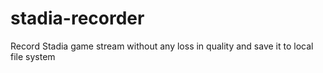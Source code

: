 # stadia-recorder
Record Stadia game stream without any loss in quality and save it to local file system
